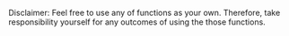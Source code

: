Disclaimer: Feel free to use any of functions as your own. Therefore, take responsibility yourself for any outcomes of using the those functions.
